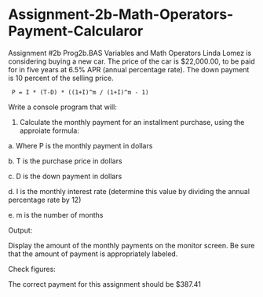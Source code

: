 # Assignment-2b-Math-Operators-Payment-Calcularor

Assignment #2b Prog2b.BAS
Variables and Math Operators
Linda Lomez is considering buying a new car. The price of the car is $22,000.00, to be paid for in five years at 6.5% APR (annual percentage rate). The down payment is 10 percent of the selling price.

     P = I * (T-D) * ((1+I)^m / (1+I)^m - 1)

Write a console program that will:

1. Calculate the monthly payment for an installment purchase, using the approiate formula:

a. Where P is the monthly payment in dollars

b. T is the purchase price in dollars

c. D is the down payment in dollars

d. I is the monthly interest rate (determine this value by dividing the annual percentage rate by 12)

e. m is the number of months

Output:

Display the amount of the monthly payments on the monitor screen. Be sure that the amount of payment is appropriately labeled.

Check figures:

The correct payment for this assignment should be $387.41
